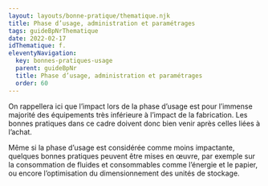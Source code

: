 ```yaml
---
layout: layouts/bonne-pratique/thematique.njk
title: Phase d’usage, administration et paramétrages
tags: guideBpNrThematique
date: 2022-02-17
idThematique: f.
eleventyNavigation:
  key: bonnes-pratiques-usage
  parent: guideBpNr
  title: Phase d’usage, administration et paramétrages
  order: 60
---
```


On rappellera ici que l’impact lors de la phase d’usage est pour l’immense majorité des équipements très inférieure à l’impact de la fabrication. Les bonnes pratiques dans ce cadre doivent donc bien venir après celles liées à l’achat.

Même si la phase d’usage est considérée comme moins impactante, quelques bonnes pratiques peuvent être mises en œuvre, par exemple sur la consommation de fluides et consommables comme l’énergie et le papier, ou encore l’optimisation du dimensionnement des unités de stockage.
